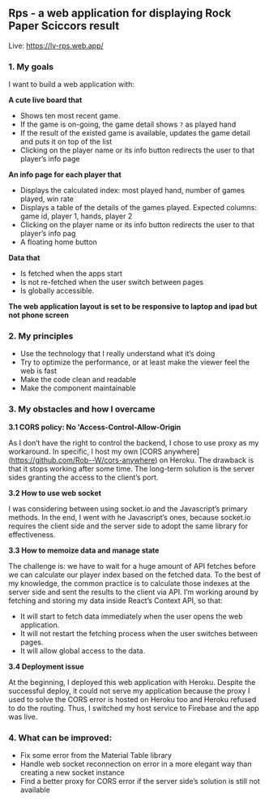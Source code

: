 ## Rps - a web application for displaying Rock Paper Sciccors result

Live: https://lv-rps.web.app/

### 1. My goals

I want to build a web application with:

**A cute live board that**

- Shows ten most recent game.
- If the game is on-going, the game detail shows `?` as played hand
- If the result of the existed game is available, updates the game detail and puts it on top of the list
- Clicking on the player name or its info button redirects the user to that player’s info page

**An info page for each player that**

- Displays the calculated index: most played hand, number of games played, win rate
- Displays a table of the details of the games played. Expected columns: game id, player 1, hands, player 2
- Clicking on the player name or its info button redirects the user to that player’s info pag
- A floating home button

**Data that**

- Is fetched when the apps start
- Is not re-fetched when the user switch between pages
- Is globally accessible.

**The web application layout is set to be responsive to laptop and ipad but not phone screen**
### 2. My principles

- Use the technology that I really understand what it’s doing
- Try to optimize the performance, or at least make the viewer feel the web is fast
- Make the code clean and readable
- Make the component maintainable

### 3. My obstacles and how I overcame

**3.1 CORS policy: No 'Access-Control-Allow-Origin**

As I don’t have the right to control the backend, I chose to use proxy as my workaround. In specific, I host my own [CORS anywhere] (https://github.com/Rob--W/cors-anywhere) on Heroku. The drawback is that it stops working after some time. The long-term solution is the server sides granting the access to the client’s port.

**3.2 How to use web socket**

I was considering between using socket.io and the Javascript’s primary methods. In the end, I went with he Javascript’s ones, because socket.io requires the client side and the server side to adopt the same library for effectiveness.

**3.3 How to memoize data and manage state**

The challenge is: we have to wait for a huge amount of API fetches before we can calculate our player index based on the fetched data. To the best of my knowledge, the common practice is to calculate those indexes at the server side and sent the results to the client via API. I’m working around by fetching and storing my data inside React’s Context API, so that:

- It will start to fetch data immediately when the user opens the web application.
- It will not restart the fetching process when the user switches between pages.
- It will allow global access to the data.

**3.4 Deployment issue** 

At the beginning, I deployed this web application with Heroku. Despite the successful deploy, it could not serve my application because the proxy I used to solve the CORS error is hosted on Heroku too and Heroku refused to do the routing. Thus, I switched my host service to Firebase and the app was live. 

### 4. What can be improved:

- Fix some error from the Material Table library
- Handle web socket reconnection on error in a more elegant way than creating a new socket instance
- Find a better proxy for CORS error if the server side’s solution is still not available
